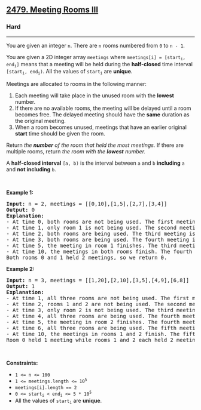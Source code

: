 <h2><a href="https://leetcode.com/problems/meeting-rooms-iii">2479. Meeting Rooms III</a></h2><h3>Hard</h3><hr><p>You are given an integer <code>n</code>. There are <code>n</code> rooms numbered from <code>0</code> to <code>n - 1</code>.</p>

<p>You are given a 2D integer array <code>meetings</code> where <code>meetings[i] = [start<sub>i</sub>, end<sub>i</sub>]</code> means that a meeting will be held during the <strong>half-closed</strong> time interval <code>[start<sub>i</sub>, end<sub>i</sub>)</code>. All the values of <code>start<sub>i</sub></code> are <strong>unique</strong>.</p>

<p>Meetings are allocated to rooms in the following manner:</p>

<ol>
	<li>Each meeting will take place in the unused room with the <strong>lowest</strong> number.</li>
	<li>If there are no available rooms, the meeting will be delayed until a room becomes free. The delayed meeting should have the <strong>same</strong> duration as the original meeting.</li>
	<li>When a room becomes unused, meetings that have an earlier original <strong>start</strong> time should be given the room.</li>
</ol>

<p>Return<em> the <strong>number</strong> of the room that held the most meetings. </em>If there are multiple rooms, return<em> the room with the <strong>lowest</strong> number.</em></p>

<p>A <strong>half-closed interval</strong> <code>[a, b)</code> is the interval between <code>a</code> and <code>b</code> <strong>including</strong> <code>a</code> and <strong>not including</strong> <code>b</code>.</p>

<p>&nbsp;</p>
<p><strong class="example">Example 1:</strong></p>

<pre>
<strong>Input:</strong> n = 2, meetings = [[0,10],[1,5],[2,7],[3,4]]
<strong>Output:</strong> 0
<strong>Explanation:</strong>
- At time 0, both rooms are not being used. The first meeting starts in room 0.
- At time 1, only room 1 is not being used. The second meeting starts in room 1.
- At time 2, both rooms are being used. The third meeting is delayed.
- At time 3, both rooms are being used. The fourth meeting is delayed.
- At time 5, the meeting in room 1 finishes. The third meeting starts in room 1 for the time period [5,10).
- At time 10, the meetings in both rooms finish. The fourth meeting starts in room 0 for the time period [10,11).
Both rooms 0 and 1 held 2 meetings, so we return 0. 
</pre>

<p><strong class="example">Example 2:</strong></p>

<pre>
<strong>Input:</strong> n = 3, meetings = [[1,20],[2,10],[3,5],[4,9],[6,8]]
<strong>Output:</strong> 1
<strong>Explanation:</strong>
- At time 1, all three rooms are not being used. The first meeting starts in room 0.
- At time 2, rooms 1 and 2 are not being used. The second meeting starts in room 1.
- At time 3, only room 2 is not being used. The third meeting starts in room 2.
- At time 4, all three rooms are being used. The fourth meeting is delayed.
- At time 5, the meeting in room 2 finishes. The fourth meeting starts in room 2 for the time period [5,10).
- At time 6, all three rooms are being used. The fifth meeting is delayed.
- At time 10, the meetings in rooms 1 and 2 finish. The fifth meeting starts in room 1 for the time period [10,12).
Room 0 held 1 meeting while rooms 1 and 2 each held 2 meetings, so we return 1. 
</pre>

<p>&nbsp;</p>
<p><strong>Constraints:</strong></p>

<ul>
	<li><code>1 &lt;= n &lt;= 100</code></li>
	<li><code>1 &lt;= meetings.length &lt;= 10<sup>5</sup></code></li>
	<li><code>meetings[i].length == 2</code></li>
	<li><code>0 &lt;= start<sub>i</sub> &lt; end<sub>i</sub> &lt;= 5 * 10<sup>5</sup></code></li>
	<li>All the values of <code>start<sub>i</sub></code> are <strong>unique</strong>.</li>
</ul>
